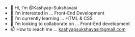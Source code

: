 - 👋 Hi, I’m @Kashyap-Sukshavasi
- 👀 I’m interested in ... Front-End Development
- 🌱 I’m currently learning ... HTML & CSS
- 💞️ I’m looking to collaborate on ... Front-End development
- 📫 How to reach me ... kashyapsukshavasi@gmail.com

<!---
Kashyap-Sukshavasi/Kashyap-Sukshavasi is a ✨ special ✨ repository because its `README.md` (this file) appears on your GitHub profile.
You can click the Preview link to take a look at your changes.
--->
